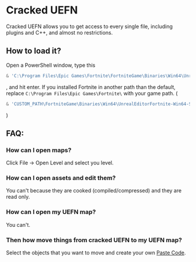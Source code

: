 # Cracked UEFN

Cracked UEFN allows you to get access to every single file, including plugins and C++, and almost no restrictions.

## How to load it?
Open a PowerShell window, type this
```powershell
& 'C:\Program Files\Epic Games\Fortnite\FortniteGame\Binaries\Win64\UnrealEditorFortnite-Win64-Shipping.exe' -DisablePlugins=ValkyrieFortnite
```
, and hit enter.
If you installed Fortnite in another path than the default, replace `C:\Program Files\Epic Games\Fortnite\` with your game path. (
```powershell
& 'CUSTOM_PATH\FortniteGame\Binaries\Win64\UnrealEditorFortnite-Win64-Shipping.exe' -DisablePlugins=ValkyrieFortnite
```
)

## FAQ:
### How can I open maps?
Click File -> Open Level and select you level.
### How can I open assets and edit them?
You can't because they are cooked (compiled/compressed) and they are read only.
### How can I open my UEFN map?
You can't.
### Then how move things from cracked UEFN to my UEFN map?
Select the objects that you want to move and create your own [Paste Code](https://github.com/gamerbross/uefn-modding/blob/main/paste-codes/README.md#can-i-create-my-own-paste-code).

